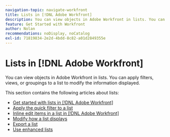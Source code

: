 ```yaml
---
navigation-topic: navigate-workfront
title: Lists in [!DNL Adobe Workfront]
description: You can view objects in Adobe Workfront in lists. You can apply filters, views, or groupings to a list to modify the information displayed. This section contains the following articles about lists
feature: Get Started with Workfront
author: Nolan
recommendations: noDisplay, noCatalog
exl-id: 71819834-2e2d-4bdd-8c82-a01d2849355e
---
```

# Lists in [!DNL Adobe Workfront]

<!--Audited: 11/2024-->

You can view objects in Adobe Workfront in lists. You can apply filters, views, or groupings to a list to modify the information displayed. 

This section contains the following articles about lists:

* [Get started with lists in [!DNL Adobe Workfront]](../../../workfront-basics/navigate-workfront/use-lists/view-items-in-a-list.md)
* [Apply the quick filter to a list](../../../workfront-basics/navigate-workfront/use-lists/apply-quick-filter-list.md)
* [Inline edit items in a list in [!DNL Adobe Workfront]](../../../workfront-basics/navigate-workfront/use-lists/inline-edit-objects.md)
* [Modify how a list displays](../../../workfront-basics/navigate-workfront/use-lists/modify-list-display.md)
* [Export a list](../../../workfront-basics/navigate-workfront/use-lists/export-lists.md)
* [Use enhanced lists](/help/quicksilver/workfront-basics/navigate-workfront/use-lists/enhanced-lists.md)
